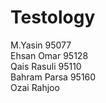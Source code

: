 # Testology
M.Yasin 95077 <br/>
Ehsan Omar 95128 <br/>
Qais Rasuli 95110   <br/>
Bahram Parsa 95160 <br/>
Ozai Rahjoo   <br/>
